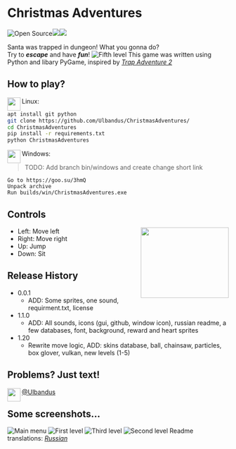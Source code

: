 # Christmas Adventures

![Open Source](https://img.shields.io/static/v1?label=OS&message=Open%20Source&color=White)![](https://img.shields.io/static/v1?label=U&message=Unlicensed&color=black)![](https://img.shields.io/static/v1?label=YL&message=YandexLyceumProject&color=red)

Santa was trapped in dungeon! What you gonna do?  
Try to ***escape*** and have ***fun***!
![Fifth level](https://i.imgur.com/HcX2dNk.png)
This game was written using Python and libary PyGame, inspired by *[Trap Adventure 2](http://trapadventure2.org/)*

## How to play?
<img align="left" width="30" height="30" src="https://i.imgur.com/0hv6SOQ.png">
   Linux:

```sh
apt install git python
git clone https://github.com/Ulbandus/ChristmasAdventures/
cd ChristmasAdventures
pip install -r requirements.txt
python ChristmasAdventures 
```

<img align="left" width="30" height="30" src="https://i.imgur.com/tD6vH32.png">
Windows:

> TODO: Add branch bin/windows and create change short link 

```
Go to https://goo.su/3hmQ
Unpack archive
Run builds/win/ChristmasAdventures.exe
```

## Controls
<img align="right" width="200" height="160" src="https://i.imgur.com/TQK70fH.jpg">

* Left: Move left   
* Right: Move right  
* Up: Jump   
* Down: Sit

## Release History 

* 0.0.1
    * ADD: Some sprites, one sound, requirment.txt, license
* 1.1.0
    * ADD: All sounds, icons (gui, github, window icon),
    russian readme, a few databases, font, background, reward and heart sprites
* 1.20
    * Rewrite move logic,  ADD: skins database, ball, chainsaw, particles, box glover, vulkan, new levels (1-5)

## Problems? Just text!
<img align="left" width="30" height="30" src="https://i.imgur.com/62nfi9Z.png">
  
  [@Ulbandus](https://tlgg.ru/Ulbandus)


## Some screenshots...
![Main menu](https://i.imgur.com/Zd48zSF.png)
![First level](https://i.imgur.com/Gm0ZrLS.png)
![Third level](https://i.imgur.com/wiS4Qgn.png)
![Second level](https://i.imgur.com/ZdXRqkE.png)
Readme translations: [*Russian*](https://github.com/Ulbandus/ChristmasAdventures/blob/master/docs/readme_ru.md)